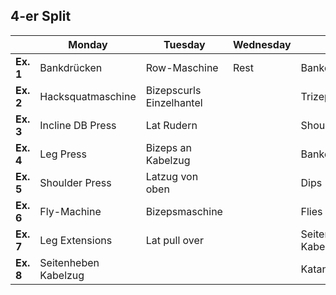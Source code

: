## 4-er Split
|       | Monday | Tuesday | Wednesday | Thursday | Friday | Saturday | Sunday |
|-------|--------|---------|-----------|---------|--------|----------|--------|
| **Ex. 1** | Bankdrücken | Row-Maschine | Rest          | Bankdrücken | Deadlift | Rest | Rest |
| **Ex. 2** | Hacksquatmaschine | Bizepscurls Einzelhantel |           | Trizeps mit Seil | Lat rudern |          |        |
| **Ex. 3** | Incline DB Press  | Lat Rudern |           | Shoulder Press | Bizeps an Kabelzug |          |        |
| **Ex. 4** | Leg Press | Bizeps an Kabelzug |           | Bankdrückmaschine | Leg Press |          |        |
| **Ex. 5** | Shoulder Press | Latzug von oben |           | Dips (mit Gewicht) | Rudermaschine |          |        |
| **Ex. 6** | Fly-Machine |Bizepsmaschine|           | Flies von oben | Wadenmaschine |          |        |
| **Ex. 7** | Leg Extensions |Lat pull over|           |Seitenheben Kabelzug | Klimmzüge (mit Gewicht) |          |        |
| **Ex. 8** | Seitenheben Kabelzug |         |           | Katana Extensions | Leg Extensions |          |        |
